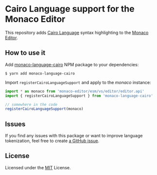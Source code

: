 # Cairo Language support for the Monaco Editor

This repository adds [Cairo Language](https://www.cairo-lang.org/) syntax highlighting to the [Monaco Editor](https://microsoft.github.io/monaco-editor/).

## How to use it

Add [monaco-language-cairo](https://www.npmjs.com/package/monaco-language-cairo) NPM package to your dependencies:

```
$ yarn add monaco-language-cairo
```

Import `registerCairoLanguageSupport` and apply to the _monaco_ instance:

```javascript
import * as monaco from 'monaco-editor/esm/vs/editor/editor.api'
import { registerCairoLanguageSupport } from 'monaco-language-cairo'

// somewhere in the code
registerCairoLanguageSupport(monaco)
```

## Issues

If you find any issues with this package or want to improve language tokenization, feel free to create [a GitHub issue](https://github.com/assimovt/monaco-language-cairo/issues/new).

## License

Licensed under the [MIT](https://github.com/assimovt/monaco-language-cairo/blob/main/LICENSE.txt) License.
